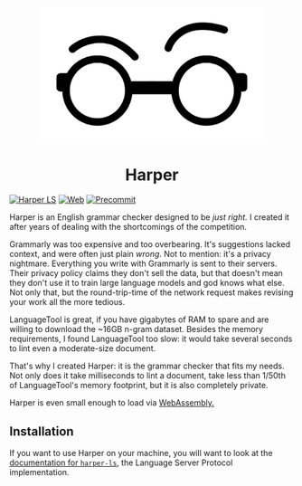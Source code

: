 <div id="header" align="center">
    <img src="logo.svg" width="400px" />
    <h1>Harper</h1>
</div>

[![Harper LS](https://github.com/chilipepperhott/harper/actions/workflows/build_harper_ls.yml/badge.svg)](https://github.com/chilipepperhott/harper/actions/workflows/build_harper_ls.yml)
[![Web](https://github.com/chilipepperhott/harper/actions/workflows/build_web.yml/badge.svg)](https://github.com/chilipepperhott/harper/actions/workflows/build_web.yml)
[![Precommit](https://github.com/chilipepperhott/harper/actions/workflows/precommit.yml/badge.svg)](https://github.com/chilipepperhott/harper/actions/workflows/precommit.yml)

Harper is an English grammar checker designed to be _just right._
I created it after years of dealing with the shortcomings of the competition.

Grammarly was too expensive and too overbearing. 
It's suggestions lacked context, and were often just plain _wrong_.
Not to mention: it's a privacy nightmare.
Everything you write with Grammarly is sent to their servers.
Their privacy policy claims they don't sell the data, but that doesn't mean they don't use it to train large language models and god knows what else.
Not only that, but the round-trip-time of the network request makes revising your work all the more tedious.

LanguageTool is great, if you have gigabytes of RAM to spare and are willing to download the ~16GB n-gram dataset.
Besides the memory requirements, I found LanguageTool too slow: it would take several seconds to lint even a moderate-size document.

That's why I created Harper: it is the grammar checker that fits my needs.
Not only does it take milliseconds to lint a document, take less than 1/50th of LanguageTool's memory footprint, 
but it is also completely private.

Harper is even small enough to load via [WebAssembly.](https://writewithharper.com)

## Installation

If you want to use Harper on your machine, you will want to look at the [documentation for
`harper-ls`](./harper-ls/README.md), the Language Server Protocol implementation.

